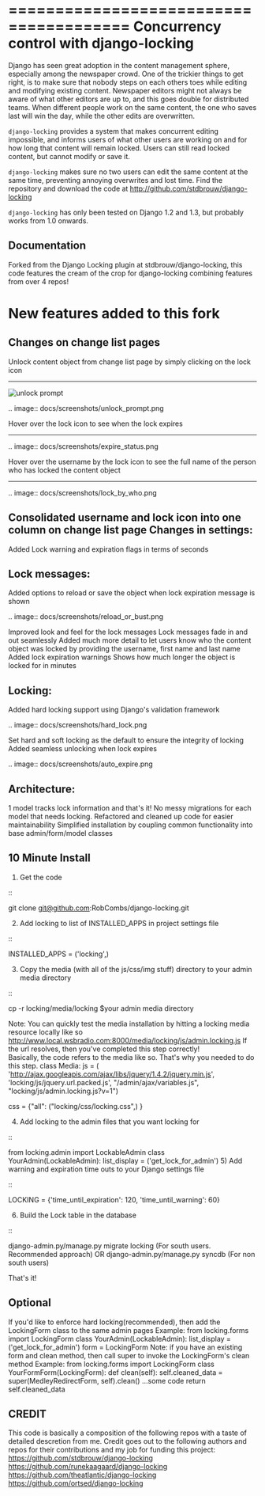 =======================================
Concurrency control with django-locking
=======================================

Django has seen great adoption in the content management sphere, especially among the newspaper crowd. One of the trickier things to get right, is to make sure that nobody steps on each others toes while editing and modifying existing content. Newspaper editors might not always be aware of what other editors are up to, and this goes double for distributed teams. When different people work on the same content, the one who saves last will win the day, while the other edits are overwritten.

`django-locking` provides a system that makes concurrent editing impossible, and informs users of what other users are working on and for how long that content will remain locked. Users can still read locked content, but cannot modify or save it.

``django-locking`` makes sure no two users can edit the same content at the same time, preventing annoying overwrites and lost time. Find the repository and download the code at http://github.com/stdbrouw/django-locking

``django-locking`` has only been tested on Django 1.2 and 1.3, but probably works from 1.0 onwards.

Documentation
-------------
Forked from the Django Locking plugin at stdbrouw/django-locking, this code features the cream of the crop for django-locking combining features from over 4 repos!

New features added to this fork
===============================
Changes on change list pages
----------------------------
    
Unlock content object from change list page by simply clicking on the lock icon
_______________________________________________________________________________

![unlock prompt](https://github.com/RobCombs/django-locking/blob/master/docs/screenshots/unlock_prompt.png)

.. image:: docs/screenshots/unlock_prompt.png

Hover over the lock icon to see when the lock expires
_____________________________________________________

.. image:: docs/screenshots/expire_status.png

Hover over the username by the lock icon to see the full name of the person who has locked the content object 
_____________________________________________________________________________________________________________

.. image:: docs/screenshots/lock_by_who.png

Consolidated username and lock icon into one column on change list page
Changes in settings:
----------------------------

Added Lock warning and expiration flags in terms of seconds

Lock messages:
----------------------------

Added options to reload or save the object when lock expiration message is shown

.. image:: docs/screenshots/reload_or_bust.png

Improved look and feel for the lock messages
Lock messages fade in and out seamlessly
Added much more detail to let users know who the content object was locked by providing the username, first name and last name
Added lock expiration warnings
Shows how much longer the object is locked for in minutes

Locking:
----------------------------

 Added hard locking support using Django's validation framework

.. image:: docs/screenshots/hard_lock.png

 Set hard and soft locking as the default to ensure the integrity of locking
 Added seamless unlocking when lock expires

.. image:: docs/screenshots/auto_expire.png

Architecture:
----------------------------

1 model tracks lock information and that's it!  No messy migrations for each model that needs locking.
Refactored and cleaned up code for easier maintainability
 Simplified installation by coupling common functionality into base admin/form/model classes


10 Minute Install
-----------------

1) Get the code

::

   git clone git@github.com:RobCombs/django-locking.git

2) Add locking to list of INSTALLED_APPS in project settings file

::

   INSTALLED_APPS = ('locking',)

3) Copy the media (with all of the js/css/img stuff) directory to your admin media directory

::

   cp -r locking/media/locking $your admin media directory

Note: You can quickly test the media installation by hitting a locking media resource locally like so
http://www.local.wsbradio.com:8000/media/locking/js/admin.locking.js
If the url resolves, then you've completed this step correctly!  
Basically, the code refers to the media like so.  That's why you needed to do this step.
class Media:
   js = ( 'http://ajax.googleapis.com/ajax/libs/jquery/1.4.2/jquery.min.js', 
         'locking/js/jquery.url.packed.js',
         "/admin/ajax/variables.js",
         "locking/js/admin.locking.js?v=1")

   css = {"all": ("locking/css/locking.css",)
   }

4) Add locking to the admin files that you want locking for

::

   from locking.admin import LockableAdmin
   class YourAdmin(LockableAdmin):
       list_display = ('get_lock_for_admin')
5) Add warning and expiration time outs to your Django settings file

::

   LOCKING = {'time_until_expiration': 120, 'time_until_warning': 60}


6) Build the Lock table in the database

::

  django-admin.py/manage.py migrate locking (For south users. Recommended approach) OR
  django-admin.py/manage.py syncdb (For non south users)

That's it!

Optional
--------
If you'd like to enforce hard locking(recommended), then add the LockingForm class to the same admin pages
Example:
from locking.forms import LockingForm
class YourAdmin(LockableAdmin):
     list_display = ('get_lock_for_admin')
     form = LockingForm
Note: if you have an existing form and clean method, then call super to invoke the LockingForm's clean method
Example:
from locking.forms import LockingForm
class YourFormForm(LockingForm):
      def clean(self):
        self.cleaned_data = super(MedleyRedirectForm, self).clean()
        ...some code
        return self.cleaned_data

CREDIT
------
This code is basically a composition of the following repos with a taste of detailed descretion from me. Credit goes out to the following authors and repos for their contributions
and my job for funding this project:
https://github.com/stdbrouw/django-locking
https://github.com/runekaagaard/django-locking
https://github.com/theatlantic/django-locking
https://github.com/ortsed/django-locking